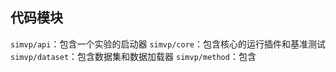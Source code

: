 ## 代码模块
`simvp/api`：包含一个实验的启动器
`simvp/core`：包含核心的运行插件和基准测试
`simvp/dataset`：包含数据集和数据加载器
`simvp/method`：包含